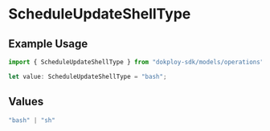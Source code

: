 # ScheduleUpdateShellType

## Example Usage

```typescript
import { ScheduleUpdateShellType } from "dokploy-sdk/models/operations";

let value: ScheduleUpdateShellType = "bash";
```

## Values

```typescript
"bash" | "sh"
```